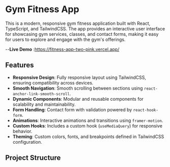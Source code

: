 # Gym Fitness App

This is a modern, responsive gym fitness application built with React, TypeScript, and TailwindCSS. The app provides an interactive user interface for showcasing gym services, classes, and contact forms, making it easy for users to explore and engage with the gym's offerings.

 --**Live Demo** :https://fitness-app-two-pink.vercel.app/

## Features

- **Responsive Design**: Fully responsive layout using TailwindCSS, ensuring compatibility across devices.
- **Smooth Navigation**: Smooth scrolling between sections using `react-anchor-link-smooth-scroll`.
- **Dynamic Components**: Modular and reusable components for scalability and maintainability.
- **Form Handling**: Contact form with validation powered by `react-hook-form`.
- **Animations**: Interactive animations and transitions using `framer-motion`.
- **Custom Hooks**: Includes a custom hook (`useMediaQuery`) for responsive behavior.
- **Theming**: Custom colors, fonts, and breakpoints defined in TailwindCSS configuration.

## Project Structure
